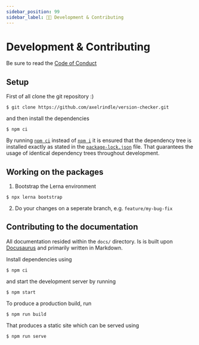 ```yaml
---
sidebar_position: 99
sidebar_label: 👨‍💻 Development & Contributing
---
```


# Development & Contributing

Be sure to read the [Code of Conduct](https://github.com/axelrindle/version-checker/blob/main/CODE_OF_CONDUCT.md)

## Setup

First of all clone the git repository :)

```shell
$ git clone https://github.com/axelrindle/version-checker.git
```

and then install the dependencies

```shell
$ npm ci
```

By running [`npm ci`](https://docs.npmjs.com/cli/v9/commands/npm-ci) instead of [`npm i`](https://docs.npmjs.com/cli/v9/commands/npm-install) it is ensured that the dependency tree is installed exactly as stated in the [`package-lock.json`](https://docs.npmjs.com/cli/v9/configuring-npm/package-lock-json) file. That guarantees the usage of identical dependency trees throughout development.

## Working on the packages

1. Bootstrap the Lerna environment

```shell
$ npx lerna bootstrap
```

2. Do your changes on a seperate branch, e.g. `feature/my-bug-fix`

## Contributing to the documentation

All documentation resided within the `docs/` directory. Is is built upon [Docusaurus](https://docusaurus.io/) and primarily written in Markdown.

Install dependencies using

```shell
$ npm ci
```

and start the development server by running

```shell
$ npm start
```

To produce a production build, run

```shell
$ npm run build
```

That produces a static site which can be served using

```shell
$ npm run serve
```
